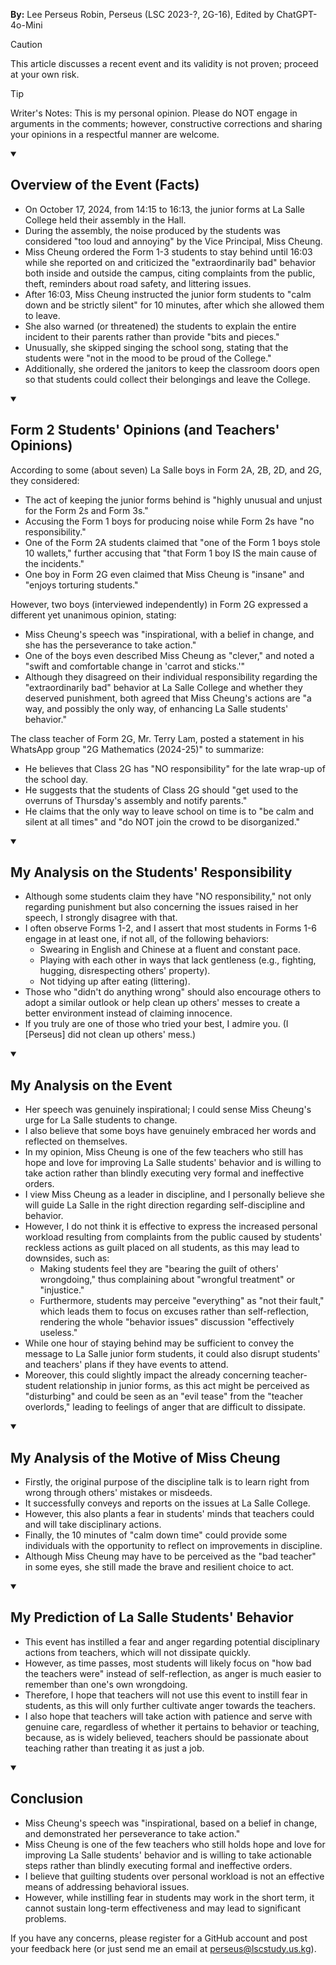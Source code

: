 **By:** Lee Perseus Robin, Perseus (LSC 2023-?, 2G-16), Edited by ChatGPT-4o-Mini

> [!CAUTION]
> This article discusses a recent event and its validity is not proven; proceed at your own risk.

> [!TIP]
> Writer's Notes: This is my personal opinion. Please do NOT engage in arguments in the comments; however, constructive corrections and sharing your opinions in a respectful manner are welcome.

<details open><summary>

## Overview of the Event (Facts)</summary>

- On October 17, 2024, from 14:15 to 16:13, the junior forms at La Salle College held their assembly in the Hall.
- During the assembly, the noise produced by the students was considered "too loud and annoying" by the Vice Principal, Miss Cheung.
- Miss Cheung ordered the Form 1-3 students to stay behind until 16:03 while she reported on and criticized the "extraordinarily bad" behavior both inside and outside the campus, citing complaints from the public, theft, reminders about road safety, and littering issues.
- After 16:03, Miss Cheung instructed the junior form students to "calm down and be strictly silent" for 10 minutes, after which she allowed them to leave.
- She also warned (or threatened) the students to explain the entire incident to their parents rather than provide "bits and pieces."
- Unusually, she skipped singing the school song, stating that the students were "not in the mood to be proud of the College."
- Additionally, she ordered the janitors to keep the classroom doors open so that students could collect their belongings and leave the College.

</details>

<details open><summary>

## Form 2 Students' Opinions (and Teachers' Opinions)</summary>

According to some (about seven) La Salle boys in Form 2A, 2B, 2D, and 2G, they considered:

- The act of keeping the junior forms behind is "highly unusual and unjust for the Form 2s and Form 3s."
- Accusing the Form 1 boys for producing noise while Form 2s have "no responsibility."
- One of the Form 2A students claimed that "one of the Form 1 boys stole 10 wallets," further accusing that "that Form 1 boy IS the main cause of the incidents."
- One boy in Form 2G even claimed that Miss Cheung is "insane" and "enjoys torturing students."

However, two boys (interviewed independently) in Form 2G expressed a different yet unanimous opinion, stating:

- Miss Cheung's speech was "inspirational, with a belief in change, and she has the perseverance to take action."
- One of the boys even described Miss Cheung as "clever," and noted a "swift and comfortable change in 'carrot and sticks.'"
- Although they disagreed on their individual responsibility regarding the "extraordinarily bad" behavior at La Salle College and whether they deserved punishment, both agreed that Miss Cheung's actions are "a way, and possibly the only way, of enhancing La Salle students' behavior."

The class teacher of Form 2G, Mr. Terry Lam, posted a statement in his WhatsApp group "2G Mathematics (2024-25)" to summarize:

- He believes that Class 2G has "NO responsibility" for the late wrap-up of the school day.
- He suggests that the students of Class 2G should "get used to the overruns of Thursday's assembly and notify parents."
- He claims that the only way to leave school on time is to "be calm and silent at all times" and "do NOT join the crowd to be disorganized."

</details>

<details open><summary>

## My Analysis on the Students' Responsibility</summary>

- Although some students claim they have "NO responsibility," not only regarding punishment but also concerning the issues raised in her speech, I strongly disagree with that.
- I often observe Forms 1-2, and I assert that most students in Forms 1-6 engage in at least one, if not all, of the following behaviors:
    - Swearing in English and Chinese at a fluent and constant pace.
    - Playing with each other in ways that lack gentleness (e.g., fighting, hugging, disrespecting others' property).
    - Not tidying up after eating (littering).
- Those who "didn't do anything wrong" should also encourage others to adopt a similar outlook or help clean up others' messes to create a better environment instead of claiming innocence.
- If you truly are one of those who tried your best, I admire you. (I [Perseus] did not clean up others' mess.)

</details>

<details open><summary>

## My Analysis on the Event</summary>

- Her speech was genuinely inspirational; I could sense Miss Cheung's urge for La Salle students to change.
- I also believe that some boys have genuinely embraced her words and reflected on themselves.
- In my opinion, Miss Cheung is one of the few teachers who still has hope and love for improving La Salle students' behavior and is willing to take action rather than blindly executing very formal and ineffective orders.
- I view Miss Cheung as a leader in discipline, and I personally believe she will guide La Salle in the right direction regarding self-discipline and behavior.
- However, I do not think it is effective to express the increased personal workload resulting from complaints from the public caused by students' reckless actions as guilt placed on all students, as this may lead to downsides, such as:
    - Making students feel they are "bearing the guilt of others' wrongdoing," thus complaining about "wrongful treatment" or "injustice."
    - Furthermore, students may perceive "everything" as "not their fault," which leads them to focus on excuses rather than self-reflection, rendering the whole "behavior issues" discussion "effectively useless."
- While one hour of staying behind may be sufficient to convey the message to La Salle junior form students, it could also disrupt students' and teachers' plans if they have events to attend.
- Moreover, this could slightly impact the already concerning teacher-student relationship in junior forms, as this act might be perceived as "disturbing" and could be seen as an "evil tease" from the "teacher overlords," leading to feelings of anger that are difficult to dissipate.

</details>

<details open><summary>

## My Analysis of the Motive of Miss Cheung</summary>

- Firstly, the original purpose of the discipline talk is to learn right from wrong through others' mistakes or misdeeds.
- It successfully conveys and reports on the issues at La Salle College.
- However, this also plants a fear in students' minds that teachers could and will take disciplinary actions.
- Finally, the 10 minutes of "calm down time" could provide some individuals with the opportunity to reflect on improvements in discipline.
- Although Miss Cheung may have to be perceived as the "bad teacher" in some eyes, she still made the brave and resilient choice to act.

</details>

<details open><summary>

## My Prediction of La Salle Students' Behavior</summary>

- This event has instilled a fear and anger regarding potential disciplinary actions from teachers, which will not dissipate quickly.
- However, as time passes, most students will likely focus on "how bad the teachers were" instead of self-reflection, as anger is much easier to remember than one's own wrongdoing.
- Therefore, I hope that teachers will not use this event to instill fear in students, as this will only further cultivate anger towards the teachers.
- I also hope that teachers will take action with patience and serve with genuine care, regardless of whether it pertains to behavior or teaching, because, as is widely believed, teachers should be passionate about teaching rather than treating it as just a job.

</details>

<details open><summary>

## Conclusion</summary>

- Miss Cheung's speech was "inspirational, based on a belief in change, and demonstrated her perseverance to take action."
- Miss Cheung is one of the few teachers who still holds hope and love for improving La Salle students' behavior and is willing to take actionable steps rather than blindly executing formal and ineffective orders.
- I believe that guilting students over personal workload is not an effective means of addressing behavioral issues.
- However, while instilling fear in students may work in the short term, it cannot sustain long-term effectiveness and may lead to significant problems.

</details>

If you have any concerns, please register for a GitHub account and post your feedback here (or just send me an email at perseus@lscstudy.us.kg).